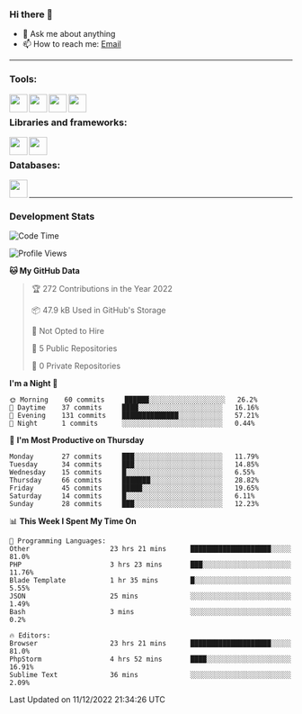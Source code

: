 ### Hi there 👋

<!-- - 🔭 I’m currently working on [huyviet] -->
- 💬 Ask me about anything
- 📫 How to reach me: [Email]
<!-- - ⚡ Fun fact: abc -->

---

### Tools:
<img align='left' height="32" width="32" src="https://cdn.jsdelivr.net/npm/simple-icons@4.8.0/icons/phpstorm.svg" />
<img align='left' height="32" width="32" src="https://cdn.jsdelivr.net/npm/simple-icons@4.8.0/icons/sublimetext.svg" />
<img align='left' height="32" width="32" src="https://cdn.jsdelivr.net/npm/simple-icons@4.8.0/icons/laragon.svg" />
<img align='left' height="32" width="32" src="https://cdn.jsdelivr.net/npm/simple-icons@4.8.0/icons/xampp.svg" />
<br>

### Libraries and frameworks:
<img align='left' height="32" width="32" src="https://cdn.jsdelivr.net/npm/simple-icons@4.8.0/icons/laravel.svg" />
<img align='left' height="32" width="32" src="https://cdn.jsdelivr.net/npm/simple-icons@4.8.0/icons/jquery.svg" />
<br>

### Databases:
<img align='left' height="32" width="32" src="https://cdn.jsdelivr.net/npm/simple-icons@4.8.0/icons/mysql.svg" />
<br>

---
### Development Stats
<!--START_SECTION:waka-->
![Code Time](http://img.shields.io/badge/Code%20Time-509%20hrs%2024%20mins-blue)

![Profile Views](http://img.shields.io/badge/Profile%20Views-75-blue)

**🐱 My GitHub Data** 

> 🏆 272 Contributions in the Year 2022
 > 
> 📦 47.9 kB Used in GitHub's Storage 
 > 
> 🚫 Not Opted to Hire
 > 
> 📜 5 Public Repositories 
 > 
> 🔑 0 Private Repositories  
 > 
**I'm a Night 🦉** 

```text
🌞 Morning    60 commits     ██████░░░░░░░░░░░░░░░░░░░   26.2% 
🌆 Daytime    37 commits     ████░░░░░░░░░░░░░░░░░░░░░   16.16% 
🌃 Evening    131 commits    ██████████████░░░░░░░░░░░   57.21% 
🌙 Night      1 commits      ░░░░░░░░░░░░░░░░░░░░░░░░░   0.44%

```
📅 **I'm Most Productive on Thursday** 

```text
Monday       27 commits     ███░░░░░░░░░░░░░░░░░░░░░░   11.79% 
Tuesday      34 commits     ███░░░░░░░░░░░░░░░░░░░░░░   14.85% 
Wednesday    15 commits     █░░░░░░░░░░░░░░░░░░░░░░░░   6.55% 
Thursday     66 commits     ███████░░░░░░░░░░░░░░░░░░   28.82% 
Friday       45 commits     █████░░░░░░░░░░░░░░░░░░░░   19.65% 
Saturday     14 commits     █░░░░░░░░░░░░░░░░░░░░░░░░   6.11% 
Sunday       28 commits     ███░░░░░░░░░░░░░░░░░░░░░░   12.23%

```


📊 **This Week I Spent My Time On** 

```text
💬 Programming Languages: 
Other                    23 hrs 21 mins      ████████████████████░░░░░   81.0% 
PHP                      3 hrs 23 mins       ███░░░░░░░░░░░░░░░░░░░░░░   11.76% 
Blade Template           1 hr 35 mins        █░░░░░░░░░░░░░░░░░░░░░░░░   5.55% 
JSON                     25 mins             ░░░░░░░░░░░░░░░░░░░░░░░░░   1.49% 
Bash                     3 mins              ░░░░░░░░░░░░░░░░░░░░░░░░░   0.2%

🔥 Editors: 
Browser                  23 hrs 21 mins      ████████████████████░░░░░   81.0% 
PhpStorm                 4 hrs 52 mins       ████░░░░░░░░░░░░░░░░░░░░░   16.91% 
Sublime Text             36 mins             ░░░░░░░░░░░░░░░░░░░░░░░░░   2.09%

```


 Last Updated on 11/12/2022 21:34:26 UTC
<!--END_SECTION:waka-->

[huyviet]: https://huyviet.vn/
[EMAIl]: https://mail.google.com/mail/u/0/?fs=1&tf=cm&source=mailto&to=huynguyenviet0110@gmail.com
